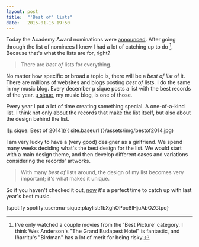 ```yaml
---
layout: post
title:  "'Best of' lists"
date:   2015-01-16 19:50  
---
```


Today the Academy Award nominations were [announced](http://oscar.go.com/nominees "Oscar Nominations"). After going through the list of nominees I knew I had a lot of catching up to do [^fn1]. Because that's what the lists are for, right?

>There are *best of* lists for everything.

No matter how specific or broad a topic is, there will be a *best of list* of it. There are millions of websites and blogs posting *best of* lists. I do the same in my music blog. Every december µ sique posts a list with the best records of the year. [µ sique](http://mu-sique.com), my music blog, is one of those.

Every year I put a lot of time creating something special. A one-of-a-kind list. I think not only about the records that make the list itself, but also about the design behind the list.

![μ sique: Best of 2014]({{ site.baseurl }}/assets/img/bestof2014.jpg)

I am very lucky to have a (very good) designer  as a girlfriend. We spend many weeks deciding what's the best design for the list. We would start with a main  design theme, and then develop different cases and variations considering the records' artworks.

> With many *best of* lists around, the design of my list becomes very important; it's what makes it unique.

So if you haven't checked it out, [now](http://mu-sique.com/post/105878182251/mejoresdiscos2014) it's a perfect time to catch up with last year's best music.

{spotify spotify:user:mu-sique:playlist:1bXghOPoc8lHjuAbOZGtpo}

[^fn1]: I've only watched a couple movies from the 'Best Picture' category. I think Wes Anderson's "The Grand Budapest Hotel" is fantastic, and Iñarritu's "Birdman" has a lot of merit for being risky.
